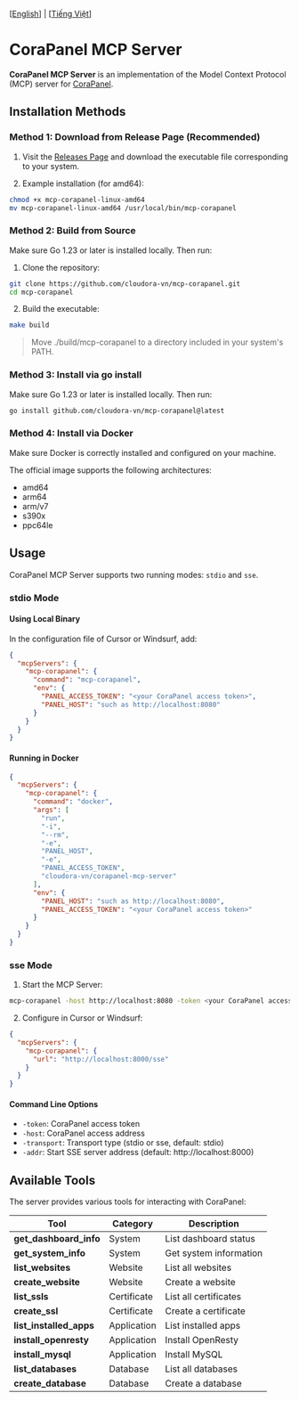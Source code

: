 [<a href="/README.md">English</a>] | [<a href="/docs/README.vi.md">Tiếng Việt</a>]

# CoraPanel MCP Server

**CoraPanel MCP Server** is an implementation of the Model Context Protocol (MCP) server for [CoraPanel](https://github.com/cloudora-vn/CoraPanel).

## Installation Methods

### Method 1: Download from Release Page (Recommended)

1. Visit the [Releases Page](https://github.com/cloudora-vn/mcp-corapanel/releases) and download the executable file corresponding to your system.

2. Example installation (for amd64):

```bash
chmod +x mcp-corapanel-linux-amd64
mv mcp-corapanel-linux-amd64 /usr/local/bin/mcp-corapanel
```

### Method 2: Build from Source

Make sure Go 1.23 or later is installed locally. Then run:

1. Clone the repository:

```bash
git clone https://github.com/cloudora-vn/mcp-corapanel.git
cd mcp-corapanel
```

2. Build the executable:

```bash
make build
```

> Move ./build/mcp-corapanel to a directory included in your system's PATH.

### Method 3: Install via go install

Make sure Go 1.23 or later is installed locally. Then run:

```bash
go install github.com/cloudora-vn/mcp-corapanel@latest
```

### Method 4: Install via Docker

Make sure Docker is correctly installed and configured on your machine.

The official image supports the following architectures:

- amd64
- arm64
- arm/v7
- s390x
- ppc64le

## Usage

CoraPanel MCP Server supports two running modes: `stdio` and `sse`.

### stdio Mode

#### Using Local Binary

In the configuration file of Cursor or Windsurf, add:

```json
{
  "mcpServers": {
    "mcp-corapanel": {
      "command": "mcp-corapanel",
      "env": {
        "PANEL_ACCESS_TOKEN": "<your CoraPanel access token>",
        "PANEL_HOST": "such as http://localhost:8080"
      }
    }
  }
}
```

#### Running in Docker

```json
{
  "mcpServers": {
    "mcp-corapanel": {
      "command": "docker",
      "args": [
        "run",
        "-i",
        "--rm",
        "-e",
        "PANEL_HOST",
        "-e",
        "PANEL_ACCESS_TOKEN",
        "cloudora-vn/corapanel-mcp-server"
      ],
      "env": {
        "PANEL_HOST": "such as http://localhost:8080",
        "PANEL_ACCESS_TOKEN": "<your CoraPanel access token>"
      }
    }
  }
}
```

### sse Mode

1. Start the MCP Server:

```bash
mcp-corapanel -host http://localhost:8080 -token <your CoraPanel access token> -transport sse -addr http://localhost:8000
```

2. Configure in Cursor or Windsurf:

```json
{
  "mcpServers": {
    "mcp-corapanel": {
      "url": "http://localhost:8000/sse"
    }
  }
}
```

#### Command Line Options

- `-token`: CoraPanel access token
- `-host`: CoraPanel access address
- `-transport`: Transport type (stdio or sse, default: stdio)
- `-addr`: Start SSE server address (default: http://localhost:8000)

## Available Tools

The server provides various tools for interacting with CoraPanel:

| Tool                        | Category     | Description               |
|-----------------------------|--------------|---------------------------|
| **get_dashboard_info**      | System       | List dashboard status     |
| **get_system_info**         | System       | Get system information    |
| **list_websites**           | Website      | List all websites         |
| **create_website**          | Website      | Create a website          |
| **list_ssls**               | Certificate  | List all certificates     |
| **create_ssl**              | Certificate  | Create a certificate      |
| **list_installed_apps**     | Application  | List installed apps       |
| **install_openresty**       | Application  | Install OpenResty         |
| **install_mysql**           | Application  | Install MySQL             |
| **list_databases**          | Database     | List all databases        |
| **create_database**         | Database     | Create a database         |
